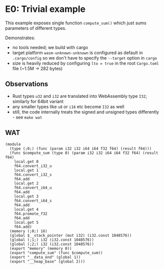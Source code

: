 # E0: Trivial example

This example exposes single function `compute_sum()` which just sums parameters of different types.

Demonstrates:

- no tools needed; we build with cargo
- target platform `wasm-unknown-unknown` is configured as default in `.cargo/config` so we don't have to specify the `--target` option in `cargo`
- size is heavily reduced by configuring `lto = true` in the root `Cargo.toml` file (~1.5M -> 282 bytes)

## Observations

- Rust types `u32` and `i32` are translated into WebAssembly type `I32`; similarly for 64bit variant
- any smaller types like `u8` or `i16` etc become `I32` as well
- still, the code internally treats the signed and unsigned types differently - see `make wat`

## WAT

```
(module
  (type (;0;) (func (param i32 i32 i64 i64 f32 f64) (result f64)))
  (func $compute_sum (type 0) (param i32 i32 i64 i64 f32 f64) (result f64)
    local.get 0
    f64.convert_i32_u
    local.get 1
    f64.convert_i32_s
    f64.add
    local.get 2
    f64.convert_i64_u
    f64.add
    local.get 3
    f64.convert_i64_s
    f64.add
    local.get 4
    f64.promote_f32
    f64.add
    local.get 5
    f64.add)
  (memory (;0;) 16)
  (global $__stack_pointer (mut i32) (i32.const 1048576))
  (global (;1;) i32 (i32.const 1048576))
  (global (;2;) i32 (i32.const 1048576))
  (export "memory" (memory 0))
  (export "compute_sum" (func $compute_sum))
  (export "__data_end" (global 1))
  (export "__heap_base" (global 2)))
```
